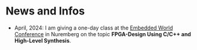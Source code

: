  
# News and Infos

* April, 2024: I am giving a one-day class at the [Embedded World Conference](https://www.embedded-world.de/en/conferences-programme/ewc) in Nuremberg on the topic **FPGA-Design Using C/C++ and High-Level Synthesis**. 
